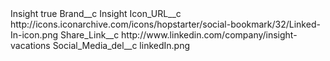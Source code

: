 <?xml version="1.0" encoding="UTF-8"?>
<CustomMetadata xmlns="http://soap.sforce.com/2006/04/metadata" xmlns:xsi="http://www.w3.org/2001/XMLSchema-instance" xmlns:xsd="http://www.w3.org/2001/XMLSchema">
    <label>Insight</label>
    <protected>true</protected>
    <values>
        <field>Brand__c</field>
        <value xsi:type="xsd:string">Insight</value>
    </values>
    <values>
        <field>Icon_URL__c</field>
        <value xsi:type="xsd:string">http://icons.iconarchive.com/icons/hopstarter/social-bookmark/32/Linked-In-icon.png</value>
    </values>
    <values>
        <field>Share_Link__c</field>
        <value xsi:type="xsd:string">http://www.linkedin.com/company/insight-vacations</value>
    </values>
    <values>
        <field>Social_Media_del__c</field>
        <value xsi:type="xsd:string">linkedIn.png</value>
    </values>
</CustomMetadata>
